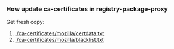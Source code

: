 ### How update ca-certificates in registry-package-proxy
Get fresh copy:
1. [./ca-certificates/mozilla/certdata.txt](https://hg.mozilla.org/releases/mozilla-release/raw-file/default/security/nss/lib/ckfw/builtins/certdata.txt)
2. [./ca-certificates/mozilla/blacklist.txt](https://salsa.debian.org/debian/ca-certificates/-/blob/master/mozilla/blacklist.txt)
